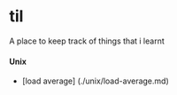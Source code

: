 # til
A place to keep track of things that i learnt 

#### Unix
- [load average] (./unix/load-average.md)
